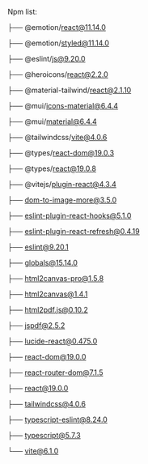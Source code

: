 
Npm list:


├── @emotion/react@11.14.0

├── @emotion/styled@11.14.0

├── @eslint/js@9.20.0

├── @heroicons/react@2.2.0

├── @material-tailwind/react@2.1.10

├── @mui/icons-material@6.4.4

├── @mui/material@6.4.4

├── @tailwindcss/vite@4.0.6

├── @types/react-dom@19.0.3

├── @types/react@19.0.8

├── @vitejs/plugin-react@4.3.4

├── dom-to-image-more@3.5.0

├── eslint-plugin-react-hooks@5.1.0

├── eslint-plugin-react-refresh@0.4.19

├── eslint@9.20.1

├── globals@15.14.0

├── html2canvas-pro@1.5.8

├── html2canvas@1.4.1

├── html2pdf.js@0.10.2

├── jspdf@2.5.2

├── lucide-react@0.475.0

├── react-dom@19.0.0

├── react-router-dom@7.1.5

├── react@19.0.0

├── tailwindcss@4.0.6

├── typescript-eslint@8.24.0

├── typescript@5.7.3

└── vite@6.1.0